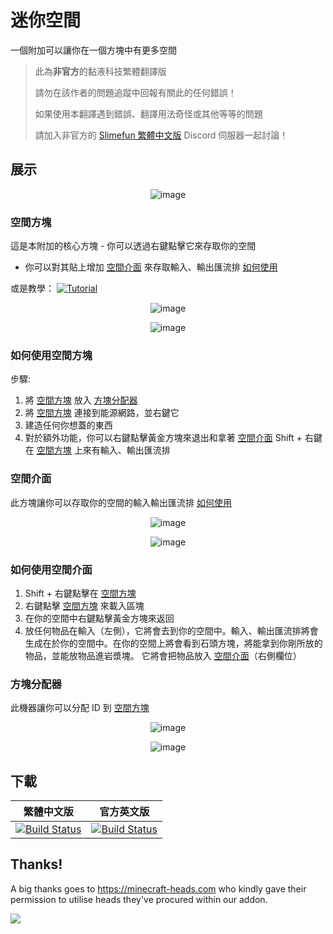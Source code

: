 # 迷你空間
一個附加可以讓你在一個方塊中有更多空間

> 此為**非官方**的黏液科技繁體翻譯版
>
> 請勿在該作者的問題追蹤中回報有關此的任何錯誤！
>
> 如果使用本翻譯遇到錯誤、翻譯用法奇怪或其他等等的問題
>
> 請加入非官方的 [Slimefun 繁體中文版][TraditionalChinese-DiscordLink] Discord 伺服器一起討論！

## 展示
<p align="center"><img alt="image" src="https://user-images.githubusercontent.com/87692752/236276843-38ade5d9-36f1-47de-ab4d-96b2ea5eaf05.png"></p>

### 空間方塊
這是本附加的核心方塊 - 你可以透過右鍵點擊它來存取你的空間
- 你可以對其貼上增加 [空間介面](#空間介面) 來存取輸入、輸出匯流排
[如何使用](#如何使用空間方塊)


或是教學：
[![Tutorial](https://img.youtube.com/vi/5LTrYCd4nIY/0.jpg)](https://www.youtube.com/watch?v=5LTrYCd4nIY)

<p align="center"><img alt="image" src="https://user-images.githubusercontent.com/87692752/236265631-a567832a-84bb-4d10-b0a4-26d4f912b883.png"></p>
<p align="center"><img alt="image" src="https://user-images.githubusercontent.com/87692752/236265512-962f7c97-5d6b-4e88-a567-eed3fc1f2e80.png"></p>

### 如何使用空間方塊
步驟:
1.  將 [空間方塊](#空間方塊) 放入 [方塊分配器](#方塊分配器)
2.  將 [空間方塊](#空間方塊) 連接到能源網路，並右鍵它
3.  建造任何你想蓋的東西
4.  對於額外功能，你可以右鍵點擊黃金方塊來退出和拿著 [空間介面](#空間介面) Shift + 右鍵在 [空間方塊](#空間方塊) 上來有輸入、輸出匯流排

### 空間介面
此方塊讓你可以存取你的空間的輸入輸出匯流排
[如何使用](#如何使用空間介面)

<p align="center"><img alt="image" src="https://user-images.githubusercontent.com/87692752/236272880-96aae5a8-52fa-4ef3-b86b-927ae1a39e04.png"></p>
<p align="center"><img alt="image" src="https://user-images.githubusercontent.com/87692752/236272976-d423adbb-189d-4698-ae15-020744ad8cb4.png"></p>

### 如何使用空間介面
1.  Shift + 右鍵點擊在 [空間方塊](#空間方塊)
2.  右鍵點擊 [空間方塊](#空間方塊) 來載入區塊
3.  在你的空間中右鍵點擊黃金方塊來返回
4.  放任何物品在輸入（左側），它將會去到你的空間中。輸入、輸出匯流排將會生成在於你的空間中。在你的空間上將會看到石頭方塊，將能拿到你剛所放的物品，並能放物品進岩漿塊。 它將會把物品放入 [空間介面](#空間介面)（右側欄位） 


### 方塊分配器
此機器讓你可以分配 ID 到 [空間方塊](#空間方塊)
<p align="center"><img alt="image" src="https://user-images.githubusercontent.com/87692752/236274059-9c159054-c321-434a-9801-f6b3bec07ffa.png"></p>
<p align="center"><img alt="image" src="https://user-images.githubusercontent.com/87692752/236273793-1cd18299-1335-45b9-a71d-ae99920f2922.png"></p>

## 下載

| 繁體中文版 | 官方英文版 |
| -------- | -------- |
| [![Build Status][TraditionalChinese-Badge]][TraditionalChinese-Link] | [![Build Status][Official-Badge]][Official-Link] |

[TraditionalChinese-Badge]: https://xmikux.github.io/builds/SlimeTraditionalTranslation/SmallSpace/master/badge.svg
[TraditionalChinese-Link]: https://xmikux.github.io/builds/SlimeTraditionalTranslation/SmallSpace/master/
[TraditionalChinese-DiscordLink]: https://discord.gg/GF4CwjFXT9
[Official-Badge]: https://thebusybiscuit.github.io/builds/CAPS123987/SmallSpace/master/badge.svg
[Official-Link]: https://thebusybiscuit.github.io/builds/CAPS123987/SmallSpace/master

## Thanks!

A big thanks goes to https://minecraft-heads.com who kindly gave their permission to utilise heads they've procured within our addon.

[![](https://minecraft-heads.com/images/banners/minecraft-heads_fullbanner_468x60.png)](https://minecraft-heads.com/)
